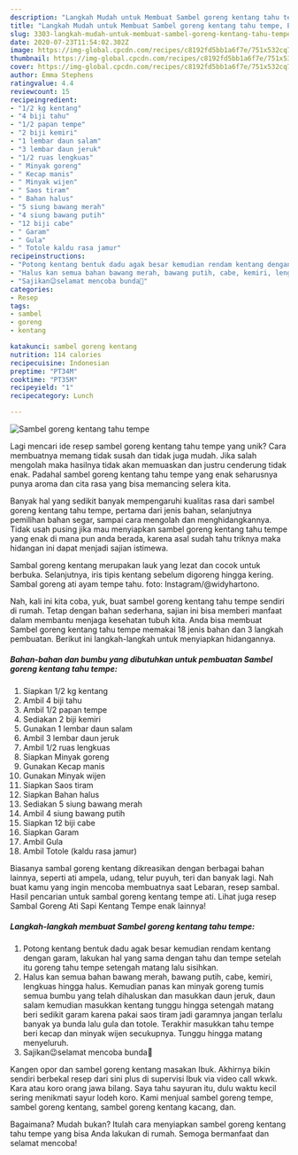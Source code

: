 ```yaml
---
description: "Langkah Mudah untuk Membuat Sambel goreng kentang tahu tempe, Enak Banget"
title: "Langkah Mudah untuk Membuat Sambel goreng kentang tahu tempe, Enak Banget"
slug: 3303-langkah-mudah-untuk-membuat-sambel-goreng-kentang-tahu-tempe-enak-banget
date: 2020-07-23T11:54:02.302Z
image: https://img-global.cpcdn.com/recipes/c8192fd5bb1a6f7e/751x532cq70/sambel-goreng-kentang-tahu-tempe-foto-resep-utama.jpg
thumbnail: https://img-global.cpcdn.com/recipes/c8192fd5bb1a6f7e/751x532cq70/sambel-goreng-kentang-tahu-tempe-foto-resep-utama.jpg
cover: https://img-global.cpcdn.com/recipes/c8192fd5bb1a6f7e/751x532cq70/sambel-goreng-kentang-tahu-tempe-foto-resep-utama.jpg
author: Emma Stephens
ratingvalue: 4.4
reviewcount: 15
recipeingredient:
- "1/2 kg kentang"
- "4 biji tahu"
- "1/2 papan tempe"
- "2 biji kemiri"
- "1 lembar daun salam"
- "3 lembar daun jeruk"
- "1/2 ruas lengkuas"
- " Minyak goreng"
- " Kecap manis"
- " Minyak wijen"
- " Saos tiram"
- " Bahan halus"
- "5 siung bawang merah"
- "4 siung bawang putih"
- "12 biji cabe"
- " Garam"
- " Gula"
- " Totole kaldu rasa jamur"
recipeinstructions:
- "Potong kentang bentuk dadu agak besar kemudian rendam kentang dengan garam, lakukan hal yang sama dengan tahu dan tempe setelah itu goreng tahu tempe setengah matang lalu sisihkan."
- "Halus kan semua bahan bawang merah, bawang putih, cabe, kemiri, lengkuas hingga halus. Kemudian panas kan minyak goreng tumis semua bumbu yang telah dihaluskan dan masukkan daun jeruk, daun salam kemudian masukkan kentang tunggu hingga setengah matang beri sedikit garam karena pakai saos tiram jadi garamnya jangan terlalu banyak ya bunda lalu gula dan totole. Terakhir masukkan tahu tempe beri kecap dan minyak wijen secukupnya. Tunggu hingga matang menyeluruh."
- "Sajikan😉selamat mencoba bunda🙂"
categories:
- Resep
tags:
- sambel
- goreng
- kentang

katakunci: sambel goreng kentang 
nutrition: 114 calories
recipecuisine: Indonesian
preptime: "PT34M"
cooktime: "PT35M"
recipeyield: "1"
recipecategory: Lunch

---
```



![Sambel goreng kentang tahu tempe](https://img-global.cpcdn.com/recipes/c8192fd5bb1a6f7e/751x532cq70/sambel-goreng-kentang-tahu-tempe-foto-resep-utama.jpg)

Lagi mencari ide resep sambel goreng kentang tahu tempe yang unik? Cara membuatnya memang tidak susah dan tidak juga mudah. Jika salah mengolah maka hasilnya tidak akan memuaskan dan justru cenderung tidak enak. Padahal sambel goreng kentang tahu tempe yang enak seharusnya punya aroma dan cita rasa yang bisa memancing selera kita.

Banyak hal yang sedikit banyak mempengaruhi kualitas rasa dari sambel goreng kentang tahu tempe, pertama dari jenis bahan, selanjutnya pemilihan bahan segar, sampai cara mengolah dan menghidangkannya. Tidak usah pusing jika mau menyiapkan sambel goreng kentang tahu tempe yang enak di mana pun anda berada, karena asal sudah tahu triknya maka hidangan ini dapat menjadi sajian istimewa.

Sambal goreng kentang merupakan lauk yang lezat dan cocok untuk berbuka. Selanjutnya, iris tipis kentang sebelum digoreng hingga kering. Sambal goreng ati ayam tempe tahu. foto: Instagram/@widyhartono.


Nah, kali ini kita coba, yuk, buat sambel goreng kentang tahu tempe sendiri di rumah. Tetap dengan bahan sederhana, sajian ini bisa memberi manfaat dalam membantu menjaga kesehatan tubuh kita. Anda bisa membuat Sambel goreng kentang tahu tempe memakai 18 jenis bahan dan 3 langkah pembuatan. Berikut ini langkah-langkah untuk menyiapkan hidangannya.

<!--inarticleads1-->

##### Bahan-bahan dan bumbu yang dibutuhkan untuk pembuatan Sambel goreng kentang tahu tempe:

1. Siapkan 1/2 kg kentang
1. Ambil 4 biji tahu
1. Ambil 1/2 papan tempe
1. Sediakan 2 biji kemiri
1. Gunakan 1 lembar daun salam
1. Ambil 3 lembar daun jeruk
1. Ambil 1/2 ruas lengkuas
1. Siapkan  Minyak goreng
1. Gunakan  Kecap manis
1. Gunakan  Minyak wijen
1. Siapkan  Saos tiram
1. Siapkan  Bahan halus
1. Sediakan 5 siung bawang merah
1. Ambil 4 siung bawang putih
1. Siapkan 12 biji cabe
1. Siapkan  Garam
1. Ambil  Gula
1. Ambil  Totole (kaldu rasa jamur)


Biasanya sambal goreng kentang dikreasikan dengan berbagai bahan lainnya, seperti ati ampela, udang, telur puyuh, teri dan banyak lagi. Nah buat kamu yang ingin mencoba membuatnya saat Lebaran, resep sambal. Hasil pencarian untuk sambal goreng kentang tempe ati. Lihat juga resep Sambal Goreng Ati Sapi Kentang Tempe enak lainnya! 

<!--inarticleads2-->

##### Langkah-langkah membuat Sambel goreng kentang tahu tempe:

1. Potong kentang bentuk dadu agak besar kemudian rendam kentang dengan garam, lakukan hal yang sama dengan tahu dan tempe setelah itu goreng tahu tempe setengah matang lalu sisihkan.
1. Halus kan semua bahan bawang merah, bawang putih, cabe, kemiri, lengkuas hingga halus. Kemudian panas kan minyak goreng tumis semua bumbu yang telah dihaluskan dan masukkan daun jeruk, daun salam kemudian masukkan kentang tunggu hingga setengah matang beri sedikit garam karena pakai saos tiram jadi garamnya jangan terlalu banyak ya bunda lalu gula dan totole. Terakhir masukkan tahu tempe beri kecap dan minyak wijen secukupnya. Tunggu hingga matang menyeluruh.
1. Sajikan😉selamat mencoba bunda🙂


Kangen opor dan sambel goreng kentang masakan Ibuk. Akhirnya bikin sendiri berbekal resep dari sini plus di supervisi Ibuk via video call wkwk. Kara atau koro orang jawa bilang. Saya tahu sayuran itu, dulu waktu kecil sering menikmati sayur lodeh koro. Kami menjual sambel goreng tempe, sambel goreng kentang, sambel goreng kentang kacang, dan. 

Bagaimana? Mudah bukan? Itulah cara menyiapkan sambel goreng kentang tahu tempe yang bisa Anda lakukan di rumah. Semoga bermanfaat dan selamat mencoba!
